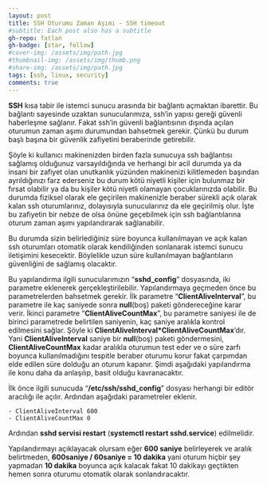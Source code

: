 ```yaml
---
layout: post
title: SSH Oturumu Zaman Aşımı - SSH timeout
#subtitle: Each post also has a subtitle
gh-repo: fatlan
gh-badge: [star, follow]
#cover-img: /assets/img/path.jpg
#thumbnail-img: /assets/img/thumb.png
#share-img: /assets/img/path.jpg
tags: [ssh, linux, security]
comments: true
---
```

**SSH** kısa tabir ile istemci sunucu arasında bir bağlantı açmaktan ibarettir. Bu bağlantı sayesinde uzaktan sunucularımıza, ssh’in yapısı gereği güvenli haberleşme sağlanır. Fakat ssh’in güvenli bağlantısının dışında açılan oturumun zaman aşımı durumundan bahsetmek gerekir. Çünkü bu durum başlı başına bir güvenlik zafiyetini beraberinde getirebilir.

Şöyle ki kullanıcı makinenizden birden fazla sunucuya ssh bağlantısı sağlamış olduğunuz varsayıldığında ve herhangi bir acil durumda ya da insani bir zafiyet olan unutkanlık yüzünden makinenizi kilitlemeden başından ayrıldığınızı farz ederseniz bu durum kötü niyetli kişiler için bulunmaz bir fırsat olabilir ya da bu kişiler kötü niyetli olamayan çocuklarınızda olabilir. Bu durumda fiziksel olarak ele geçirilen makinenizle beraber sürekli açık olarak kalan ssh oturumlarınız, dolayısıyla sunucularınız da ele geçirilmiş olur. İşte bu zafiyetin bir nebze de olsa önüne geçebilmek için ssh bağlantılarına oturum zaman aşımı yapılandırarak sağlanabilir.

Bu durumda sizin belirlediğiniz süre boyunca kullanılmayan ve açık kalan ssh oturumları otomatik olarak kendiliğinden sonlanarak istemci sunucu iletişimini kesecektir. Böylelikle uzun süre kullanılmayan bağlantıların güvenliğini de sağlamış olacaktır.

Bu yapılandırma ilgili sunucularımızın “**sshd_config**” dosyasında, iki parametre eklenerek gerçekleştirilebilir. Yapılandırmaya geçmeden önce bu parametrelerden bahsetmek gerekir. İlk parametre “**ClientAliveInterval**”, bu parametre ile kaç saniyede sonra **null**(boş) paketi göndereceğine karar verir. İkinci parametre “**ClientAliveCountMax**”, bu parametre saniyesi ile de birinci parametrede belirtilen saniyenin, kaç saniye aralıkla kontrol edilmesini sağlar. Şöyle ki **ClientAliveInterval*ClientAliveCountMax**’dır. Yani **ClientAliveInterval** saniye bir **null**(boş) paketi göndermesini, **ClientAliveCountMax** kadar aralıkla oturumun test eder ve o süre zarfı boyunca kullanılmadığını tespitle beraber oturumu korur fakat çarpımdan elde edilen süre dolduğu an oturum kapanır. Şimdi aşağıdaki yapılandırma ile konu daha da anlaşılıp, basit olduğu kavranacaktır.

İlk önce ilgili sunucuda “**/etc/ssh/sshd_config**” dosyası herhangi bir editör aracılığı ile açılır. Ardından aşağıdaki parametreler eklenir.

~~~
- ClientAliveInterval 600
- ClientAliveCountMax 0
~~~

Ardından **sshd servisi restart** (**systemctl restart sshd.service**) edilmelidir.

Yapılandırmayı açıklayacak olursam eğer **600 saniye** belirleyerek ve aralık belirtmeden, **600saniye / 60saniye = 10 dakika** yani oturum hiçbir şey yapmadan **10 dakika** boyunca açık kalacak fakat 10 dakikayı geçtikten hemen sonra oturumu otomatik olarak sonlandıracaktır.